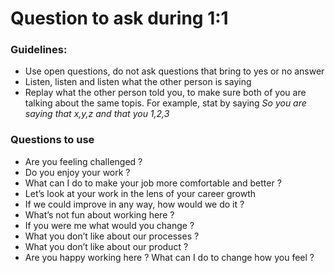 # Question to ask during 1:1

### Guidelines:
* Use open questions, do not ask questions that bring to yes or no answer
* Listen, listen and listen what the other person is saying
* Replay what the other person told you, to make sure both of you are talking about the same topis. For example, stat by saying _So you are saying that x,y,z and that you 1,2,3_



### Questions to use 
* Are you feeling challenged ?
* Do you enjoy your work ?
* What can I do to make your job more comfortable and better ? 
* Let’s look at your work in the lens of your career growth 
* If we could improve in any way, how would we do it ? 
* What’s not fun about working here ?
* If you were me what would you change ? 
* What you don’t like about our processes ? 
* What you don’t like about our product ? 
* Are you happy working here ? What can I do to change how you feel ? 
